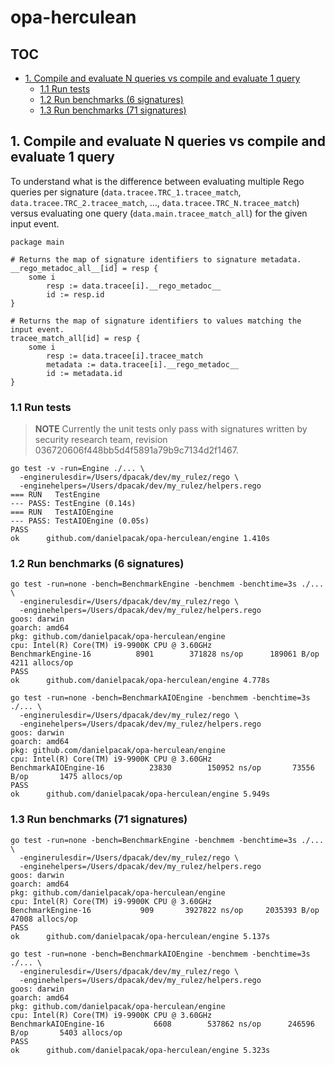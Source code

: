 # opa-herculean

## TOC

- [1. Compile and evaluate N queries vs compile and evaluate 1 query](#1-compile-and-evaluate-n-queries-vs-compile-and-evaluate-1-query)
  - [1.1 Run tests](#11-run-tests)
  - [1.2 Run benchmarks (6 signatures)](#12-run-benchmarks-6-signatures)
  - [1.3 Run benchmarks (71 signatures)](#13-run-benchmarks-71-signatures)

## 1. Compile and evaluate N queries vs compile and evaluate 1 query

To understand what is the difference between evaluating multiple Rego queries per signature
(`data.tracee.TRC_1.tracee_match`, `data.tracee.TRC_2.tracee_match`, ..., `data.tracee.TRC_N.tracee_match`) versus
evaluating one query (`data.main.tracee_match_all`) for the given input event.

```rego
package main

# Returns the map of signature identifiers to signature metadata.
__rego_metadoc_all__[id] = resp {
	some i
		resp := data.tracee[i].__rego_metadoc__
		id := resp.id
}

# Returns the map of signature identifiers to values matching the input event.
tracee_match_all[id] = resp {
	some i
		resp := data.tracee[i].tracee_match
		metadata := data.tracee[i].__rego_metadoc__
		id := metadata.id
}
````

### 1.1 Run tests

> **NOTE** Currently the unit tests only pass with signatures written by security research team, revision 036720606f448bb5d4f5891a79b9c7134d2f1467.

```
go test -v -run=Engine ./... \
  -enginerulesdir=/Users/dpacak/dev/my_rulez/rego \
  -enginehelpers=/Users/dpacak/dev/my_rulez/helpers.rego
=== RUN   TestEngine
--- PASS: TestEngine (0.14s)
=== RUN   TestAIOEngine
--- PASS: TestAIOEngine (0.05s)
PASS
ok  	github.com/danielpacak/opa-herculean/engine	1.410s
```

### 1.2 Run benchmarks (6 signatures)

```
go test -run=none -bench=BenchmarkEngine -benchmem -benchtime=3s ./... \
  -enginerulesdir=/Users/dpacak/dev/my_rulez/rego \
  -enginehelpers=/Users/dpacak/dev/my_rulez/helpers.rego
goos: darwin
goarch: amd64
pkg: github.com/danielpacak/opa-herculean/engine
cpu: Intel(R) Core(TM) i9-9900K CPU @ 3.60GHz
BenchmarkEngine-16    	    8901	    371828 ns/op	  189061 B/op	    4211 allocs/op
PASS
ok  	github.com/danielpacak/opa-herculean/engine	4.778s
```

```
go test -run=none -bench=BenchmarkAIOEngine -benchmem -benchtime=3s ./... \
  -enginerulesdir=/Users/dpacak/dev/my_rulez/rego \
  -enginehelpers=/Users/dpacak/dev/my_rulez/helpers.rego
goos: darwin
goarch: amd64
pkg: github.com/danielpacak/opa-herculean/engine
cpu: Intel(R) Core(TM) i9-9900K CPU @ 3.60GHz
BenchmarkAIOEngine-16    	   23830	    150952 ns/op	   73556 B/op	    1475 allocs/op
PASS
ok  	github.com/danielpacak/opa-herculean/engine	5.949s
```

### 1.3 Run benchmarks (71 signatures)

```
go test -run=none -bench=BenchmarkEngine -benchmem -benchtime=3s ./... \
  -enginerulesdir=/Users/dpacak/dev/my_rulez/rego \
  -enginehelpers=/Users/dpacak/dev/my_rulez/helpers.rego
goos: darwin
goarch: amd64
pkg: github.com/danielpacak/opa-herculean/engine
cpu: Intel(R) Core(TM) i9-9900K CPU @ 3.60GHz
BenchmarkEngine-16    	     909	   3927822 ns/op	 2035393 B/op	   47008 allocs/op
PASS
ok  	github.com/danielpacak/opa-herculean/engine	5.137s
```

```
go test -run=none -bench=BenchmarkAIOEngine -benchmem -benchtime=3s ./... \
  -enginerulesdir=/Users/dpacak/dev/my_rulez/rego \
  -enginehelpers=/Users/dpacak/dev/my_rulez/helpers.rego
goos: darwin
goarch: amd64
pkg: github.com/danielpacak/opa-herculean/engine
cpu: Intel(R) Core(TM) i9-9900K CPU @ 3.60GHz
BenchmarkAIOEngine-16    	    6608	    537862 ns/op	  246596 B/op	    5403 allocs/op
PASS
ok  	github.com/danielpacak/opa-herculean/engine	5.323s
```
